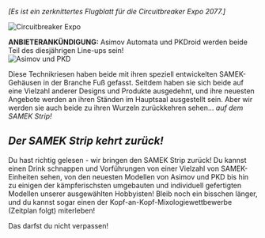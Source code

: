 *[Es ist ein zerknittertes Flugblatt für die Circuitbreaker Expo 2077.]*  

![Circuitbreaker Expo](/resources/lore/circuitbreaker.png)

**ANBIETERANKÜNDIGUNG:** Asimov Automata und PKDroid werden beide Teil des diesjährigen Line-ups sein!  
![Asimov und PKD](/resources/lore/asimovpkd.png)

Diese Technikriesen haben beide mit ihren speziell entwickelten SAMEK-Gehäusen in der Branche Fuß gefasst. Seitdem haben sie sich beide auf eine Vielzahl anderer Designs und Produkte ausgedehnt, und ihre neuesten Angebote werden an ihren Ständen im Hauptsaal ausgestellt sein. Aber wir werden sie auch beide zu ihren Wurzeln zurückkehren sehen... *auf dem SAMEK Strip!*

## ***Der SAMEK Strip kehrt zurück!***
Du hast richtig gelesen - wir bringen den SAMEK Strip zurück! Du kannst einen Drink schnappen und Vorführungen von einer Vielzahl von SAMEK-Einheiten sehen, von den neuesten Modellen von Asimov und PKD bis hin zu einigen der kämpferischsten umgebauten und individuell gefertigten Modellen unserer ausgewählten Hobbyisten! Bleib noch ein bisschen länger, und du kannst sogar einen der Kopf-an-Kopf-Mixologiewettbewerbe (Zeitplan folgt) miterleben!

Das darfst du nicht verpassen!
